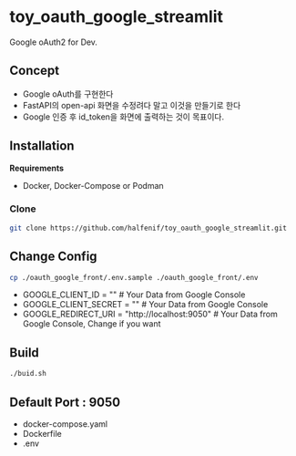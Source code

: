 # toy_oauth_google_streamlit
Google oAuth2 for Dev.

## Concept
- Google oAuth를 구현한다
- FastAPI의 open-api 화면을 수정려다 말고 이것을 만들기로 한다
- Google 인증 후 id_token을 화면에 출력하는 것이 목표이다.

## Installation
**Requirements**
- Docker, Docker-Compose or Podman

### Clone
```bash
git clone https://github.com/halfenif/toy_oauth_google_streamlit.git
```

## Change Config
```bash
cp ./oauth_google_front/.env.sample ./oauth_google_front/.env
```
- GOOGLE_CLIENT_ID = "" # Your Data from Google Console
- GOOGLE_CLIENT_SECRET = "" # Your Data from Google Console
- GOOGLE_REDIRECT_URI = "http://localhost:9050"  # Your Data from Google Console, Change if you want

## Build
```bash
./buid.sh
```

## Default Port : 9050
- docker-compose.yaml
- Dockerfile
- .env
